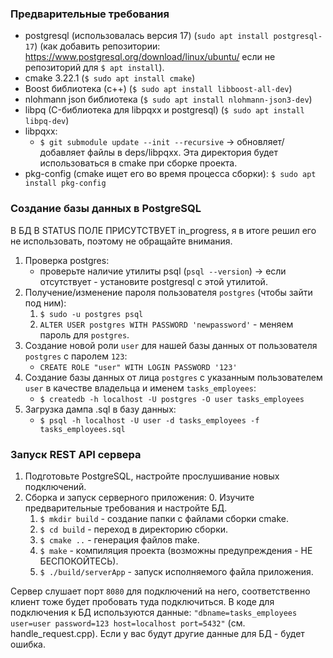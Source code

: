 ### Предварительные требования

- postgresql (использовалась версия 17) (`sudo apt install postgresql-17`) (как добавить репозитории: https://www.postgresql.org/download/linux/ubuntu/ если не репозиторий для `$ apt install`).
- cmake 3.22.1 (`$ sudo apt install cmake`)
- Boost библиотека (c++) (`$ sudo apt install libboost-all-dev`)
- nlohmann json библиотека (`$ sudo apt install nlohmann-json3-dev`)
- libpq (C-библиотека для libpqxx и postgresql) (`$ sudo apt install libpq-dev`)
- libpqxx:
    - `$ git submodule update --init --recursive` -> обновляет/добавляет файлы в deps/libpqxx. Эта директория
    будет использоваться в cmake при сборке проекта.
- pkg-config (cmake ищет его во время процесса сборки): `$ sudo apt install pkg-config`

### Создание базы данных в PostgreSQL

В БД В STATUS ПОЛЕ ПРИСУТСТВУЕТ in_progress, я в итоге решил его не использовать, поэтому не обращайте внимания.

1. Проверка postgres:
    - проверьте наличие утилиты psql (`psql --version`) -> если отсутствует - установите postgresql с этой утилитой.
2. Получение/изменение пароля пользователя `postgres` (чтобы зайти под ним):
    1. `$ sudo -u postgres psql`
    2. `ALTER USER postgres WITH PASSWORD 'newpassword'` - меняем пароль для `postgres`.
3. Создание новой роли `user` для нашей базы данных от пользователя `postgres` с паролем `123`:
    - `CREATE ROLE "user" WITH LOGIN PASSWORD '123'`
4. Создание базы данных от лица `postgres` с указанным пользователем `user` в качестве владельца и именем `tasks_employees`:
    - `$ createdb -h localhost -U postgres -O user tasks_employees`
5. Загрузка дампа .sql в базу данных:
    - `$ psql -h localhost -U user -d tasks_employees -f tasks_employees.sql`

### Запуск REST API сервера

1. Подготовьте PostgreSQL, настройте прослушивание новых подключений.
2. Сборка и запуск серверного приложения:
    0. Изучите предварительные требования и настройте БД.
    1. `$ mkdir build` - создание папки с файлами сборки cmake.
    2. `$ cd build` - переход в директорию сборки.
    3. `$ cmake ..` - генерация файлов make.
    4. `$ make` - компиляция проекта (возможны предупреждения - НЕ БЕСПОКОЙТЕСЬ).
    5. `$ ./build/serverApp` - запуск исполняемого файла приложения.

Сервер слушает порт `8080` для подключений на него, соответственно клиент тоже будет пробовать туда подключиться.
В коде для подключения к БД используются данные:
`"dbname=tasks_employees user=user password=123 host=localhost port=5432"` (см. handle_request.cpp).
Если у вас будут другие данные для БД - будет ошибка.